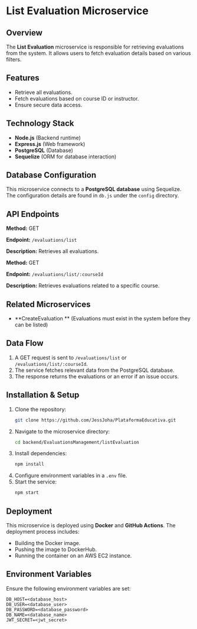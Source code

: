 # List Evaluation Microservice

## Overview

The **List Evaluation** microservice is responsible for retrieving evaluations from the system. It allows users to fetch evaluation details based on various filters.

## Features

- Retrieve all evaluations.
- Fetch evaluations based on course ID or instructor.
- Ensure secure data access.

## Technology Stack

- **Node.js** (Backend runtime)
- **Express.js** (Web framework)
- **PostgreSQL** (Database)
- **Sequelize** (ORM for database interaction)

## Database Configuration

This microservice connects to a **PostgreSQL database** using Sequelize. The configuration details are found in `db.js` under the `config` directory.

## API Endpoints

**Method:** GET

**Endpoint:** `/evaluations/list`

**Description:** Retrieves all evaluations.

**Method:** GET

**Endpoint:** `/evaluations/list/:courseId`

**Description:** Retrieves evaluations related to a specific course.

## Related Microservices

- **CreateEvaluation ** (Evaluations must exist in the system before they can be listed)

## Data Flow

1. A GET request is sent to `/evaluations/list` or `/evaluations/list/:courseId`.
2. The service fetches relevant data from the PostgreSQL database.
3. The response returns the evaluations or an error if an issue occurs.

## Installation & Setup

1. Clone the repository:
   ```bash
   git clone https://github.com/JessJoha/PlataformaEducativa.git
   ```
2. Navigate to the microservice directory:
   ```bash
   cd backend/EvaluationsManagement/listEvaluation
   ```
3. Install dependencies:
   ```bash
   npm install
   ```
4. Configure environment variables in a `.env` file.
5. Start the service:
   ```bash
   npm start
   ```

## Deployment

This microservice is deployed using **Docker** and **GitHub Actions**. The deployment process includes:

- Building the Docker image.
- Pushing the image to DockerHub.
- Running the container on an AWS EC2 instance.

## Environment Variables

Ensure the following environment variables are set:

```
DB_HOST=<database_host>
DB_USER=<database_user>
DB_PASSWORD=<database_password>
DB_NAME=<database_name>
JWT_SECRET=<jwt_secret>
```